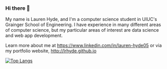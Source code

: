 ### Hi there 👋


My name is Lauren Hyde, and I'm a computer science student in UIUC's Grainger School of Engineering. I have experience in many different areas of computer science, but my particular areas of interest are data science and web app development. 

Learn more about me at https://www.linkedin.com/in/lauren-hyde05 or via my portfolio website, http://lrhyde.github.io

[![Top Langs](https://github-readme-stats-git-masterrstaa-rickstaa.vercel.app/api/top-langs/?username=lrhyde)](https://github.com/anuraghazra/github-readme-stats)
